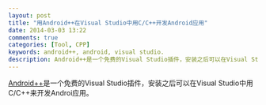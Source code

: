 ```yaml
---
layout: post
title: "用Android++在Visual Studio中用C/C++开发Android应用"
date: 2014-03-03 13:22
comments: true
categories: [Tool, CPP]
keywords: android++, android, visual studio.
description: Android++是一个免费的Visual Studio插件，安装之后可以在Visual Studio中用C/C++来开发Androi应用。
---
```


[Android++](http://android-plus-plus.com/)是一个免费的Visual Studio插件，安装之后可以在Visual Studio中用C/C++来开发Androi应用。